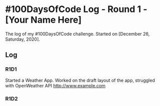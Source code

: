# #100DaysOfCode Log - Round 1 - [Your Name Here]

The log of my #100DaysOfCode challenge. Started on [December 26, Saturday, 2020].

## Log

### R1D1 
Started a Weather App. Worked on the draft layout of the app, struggled with OpenWeather API http://www.example.com

### R1D2
